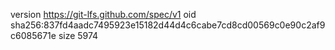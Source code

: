version https://git-lfs.github.com/spec/v1
oid sha256:837fd4aadc7495923e15182d44d4c6cabe7cd8cd00569c0e90c2af9c6085671e
size 5974
